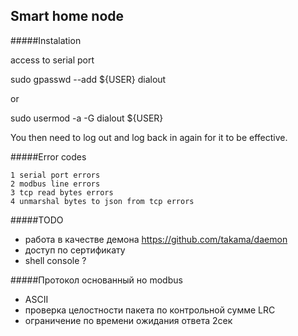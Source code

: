 Smart home node
---------------

#####Instalation

access to serial port

sudo gpasswd --add ${USER} dialout
    
or
    
sudo usermod -a -G dialout ${USER}
    
You then need to log out and log back in again for it to be effective. 

#####Error codes
    
    1 serial port errors 
    2 modbus line errors
    3 tcp read bytes errors
    4 unmarshal bytes to json from tcp errors

#####TODO

* работа в качестве демона https://github.com/takama/daemon
* доступ по сертификату
* shell console ?

#####Протокол основанный но modbus

* ASCII
* проверка целостности пакета по контрольной сумме LRC
* ограничение по времени ожидания ответа 2сек

